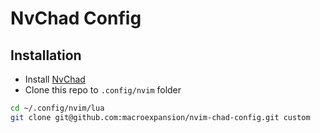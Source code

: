 # NvChad Config

 ## Installation
 - Install [NvChad](https://nvchad.com/docs/quickstart/install)
 - Clone this repo to `.config/nvim` folder
 ```bash
 cd ~/.config/nvim/lua
 git clone git@github.com:macroexpansion/nvim-chad-config.git custom
 ``` 
